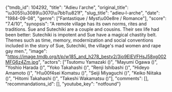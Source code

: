 {"tmdb_id": 104292, "title": "Adieu l'arche", "original_title": "\u3055\u3089\u3070\u7bb1\u821f", "slug_title": "adieu-l-arche", "date": "1984-09-08", "genre": ["Fantastique / Myst\u00e8re / Romance"], "score": "7.4/10", "synopsis": "A remote village has its own norms, rites and traditions. Sue and Sutechiki are a couple and cousins. Their sex life had been better: Sutechiki is impotent and Sue have a magical chastity belt. Themes such as time, memory, modernization and social conventions included in the story of Sue, Sutechiki, the village's mad women and rape gay men.", "image": "https://image.tmdb.org/t/p/w185_and_h278_bestv2/3io9ElEVFHsJ58xg002MFG6z4Zm.jpg", "actors": ["Tsutomu Yamazaki ()", "Mayumi Ogawa ()", "Yoshio Harada ()", "Yoko Takahashi ()", "Renji Ishibashi ()", "Hideyo Amamoto ()", "H\u00f4sei Komatsu ()", "Seiji Miyaguchi ()", "Keiko Niitaka ()", "Hitomi Takahashi ()", "Takeshi Wakamatsu ()"], "comments": [], "recommandations_id": [], "youtube_key": "notfound"}